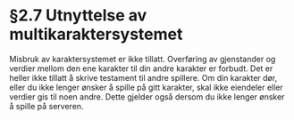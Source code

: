 # §2.7 Utnyttelse av multikaraktersystemet

Misbruk av karaktersystemet er ikke tillatt. Overføring av gjenstander og verdier mellom den ene karakter til din andre karakter er forbudt. Det er heller ikke tillatt å skrive testament til andre spillere. Om din karakter dør, eller du ikke lenger ønsker å spille på gitt karakter, skal ikke eiendeler eller verdier gis til noen andre. Dette gjelder også dersom du ikke lenger ønsker å spille på serveren.
